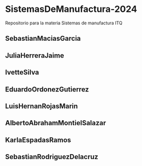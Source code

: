 # SistemasDeManufactura-2024
Repositorio para la materia Sistemas de manufactura ITQ

## SebastianMaciasGarcia
## JuliaHerreraJaime
## IvetteSilva
## EduardoOrdonezGutierrez
## LuisHernanRojasMarin
## AlbertoAbrahamMontielSalazar
## KarlaEspadasRamos
## SebastianRodriguezDelacruz
